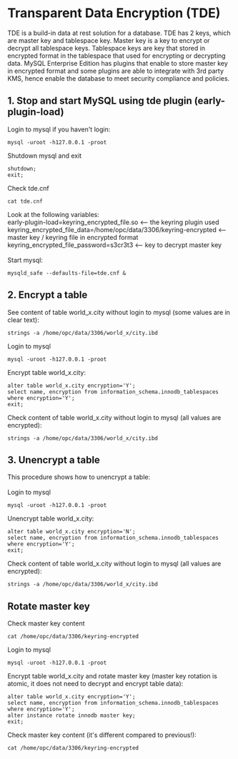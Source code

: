 # Transparent Data Encryption (TDE)
TDE is a build-in data at rest solution for a database. TDE has 2 keys, which are master key and tablespace key. Master key is a key to encrypt or decrypt all tablespace keys.
Tablespace keys are key that stored in encrypted format in the tablespace that used for encrypting or decrypting data. 
MySQL Enterprise Edition has plugins that enable to store master key in encrypted format and some plugins are able to integrate with 3rd party KMS,
hence enable the database to meet security compliance and policies.

## 1. Stop and start MySQL using tde plugin (early-plugin-load)
Login to mysql if you haven't login:
```
mysql -uroot -h127.0.0.1 -proot
```
Shutdown mysql and exit
```
shutdown;
exit;
```
Check tde.cnf
```
cat tde.cnf
```
Look at the following variables: \
early-plugin-load=keyring_encrypted_file.so <-- the keyring plugin used \
keyring_encrypted_file_data=/home/opc/data/3306/keyring-encrypted <-- master key / keyring file in encrypted format \
keyring_encrypted_file_password=s3cr3t3 <-- key to decrypt master key \
\
Start mysql:
```
mysqld_safe --defaults-file=tde.cnf &
```
## 2. Encrypt a table
See content of table world_x.city without login to mysql (some values are in clear text):
```
strings -a /home/opc/data/3306/world_x/city.ibd
```
Login to mysql
```
mysql -uroot -h127.0.0.1 -proot
```
Encrypt table world_x.city:
```
alter table world_x.city encryption='Y';
select name, encryption from information_schema.innodb_tablespaces where encryption='Y';
exit;
```
Check content of table world_x.city without login to mysql (all values are encrypted):
```
strings -a /home/opc/data/3306/world_x/city.ibd
```
## 3. Unencrypt a table
This procedure shows how to unencrypt a table: \
\
Login to mysql
```
mysql -uroot -h127.0.0.1 -proot
```
Unencrypt table world_x.city:
```
alter table world_x.city encryption='N';
select name, encryption from information_schema.innodb_tablespaces where encryption='Y';
exit;
```
Check content of table world_x.city without login to mysql (all values are encrypted):
```
strings -a /home/opc/data/3306/world_x/city.ibd
```
## Rotate master key
Check master key content
```
cat /home/opc/data/3306/keyring-encrypted
```
Login to mysql
```
mysql -uroot -h127.0.0.1 -proot
```
Encrypt table world_x.city and rotate master key (master key rotation is atomic, it does not need to decrypt and encrypt table data):
```
alter table world_x.city encryption='Y';
select name, encryption from information_schema.innodb_tablespaces where encryption='Y';
alter instance rotate innodb master key;
exit;
```
Check master key content (it's different compared to previous!):
```
cat /home/opc/data/3306/keyring-encrypted
```

